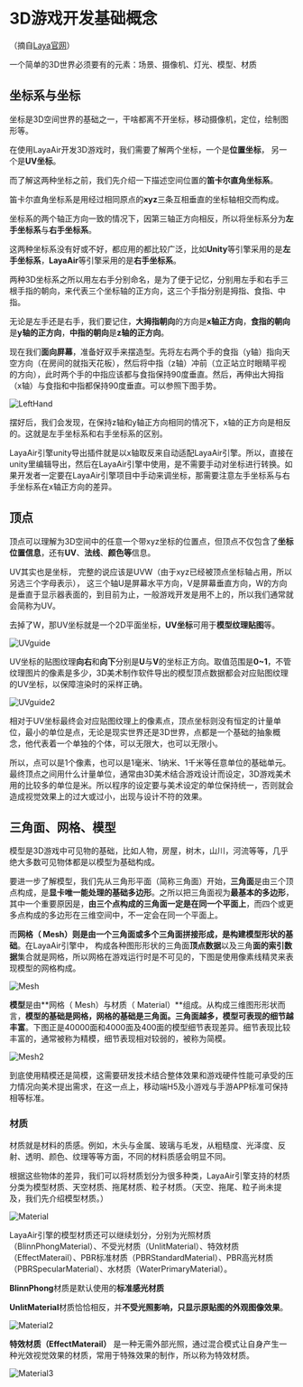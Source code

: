 # 3D游戏开发基础概念

（摘自[Laya官网](https://layabox.com)）



一个简单的3D世界必须要有的元素：场景、摄像机、灯光、模型、材质

## 坐标系与坐标

坐标是3D空间世界的基础之一，干啥都离不开坐标，移动摄像机，定位，绘制图形等。

在使用LayaAir开发3D游戏时，我们需要了解两个坐标，一个是**位置坐标**， 另一个是**UV坐标**。

而了解这两种坐标之前，我们先介绍一下描述空间位置的**笛卡尔直角坐标系**。

笛卡尔直角坐标系是用经过相同原点的**xyz**三条互相垂直的坐标轴相交而构成。

坐标系的两个轴正方向一致的情况下，因第三轴正方向相反，所以将坐标系分为**左手坐标系**与**右手坐标系**。

这两种坐标系没有好或不好，都应用的都比较广泛，比如**Unity**等引擎采用的是**左手坐标系**，**LayaAir**等引擎采用的是**右手坐标系**。

两种3D坐标系之所以用左右手分别命名，是为了便于记忆，分别用左手和右手三根手指的朝向，来代表三个坐标轴的正方向，这三个手指分别是拇指、食指、中指。

无论是左手还是右手，我们要记住，**大拇指朝向**的方向是**x轴正方向**，**食指的朝向**是**y轴的正方向**，**中指的朝向**是**z轴的正方向**。

现在我们**面向屏幕**，准备好双手来摆造型。先将左右两个手的食指（y轴）指向天空方向（在房间的就指天花板），然后将中指（z轴）冲前（立正站立时眼睛平视的方向），此时两个手的中指应该都与食指保持90度垂直。然后，再伸出大拇指（x轴）与食指和中指都保持90度垂直。可以参照下图手势。

![LeftHand](image3DGame/LeftHand.png)

摆好后，我们会发现，在保持z轴和y轴正方向相同的情况下，x轴的正方向是相反的。这就是左手坐标系和右手坐标系的区别。

LayaAir引擎unity导出插件就是以x轴取反来自动适配LayaAir引擎。所以，直接在unity里编辑导出，然后在LayaAir引擎中使用，是不需要手动对坐标进行转换。如果开发者一定要在LayaAir引擎项目中手动来调坐标，那需要注意左手坐标系与右手坐标系在x轴正方向的差异。

## 顶点

顶点可以理解为3D空间中的任意一个带xyz坐标的位置点，但顶点不仅包含了**坐标位置信息**，还有**UV**、**法线**、**颜色等**信息。

UV其实也是坐标， 完整的说应该是UVW（由于xyz已经被顶点坐标轴占用，所以另选三个字母表示）， 这三个轴U是屏幕水平方向，V是屏幕垂直方向，W的方向是垂直于显示器表面的，到目前为止，一般游戏开发是用不上的，所以我们通常就会简称为UV。

去掉了W，那UV坐标就是一个2D平面坐标，**UV坐标**可用于**模型纹理贴图**等。

![UVguide](image3DGame/UVguide.png)

UV坐标的贴图纹理**向右**和**向下**分别是**U**与**V**的坐标正方向。取值范围是**0~1**，不管纹理图片的像素是多少，3D美术制作软件导出的模型顶点数据都会对应贴图纹理的UV坐标，以保障渲染时的采样正确。

![UVguide2](image3DGame/UVguide2.png)

相对于UV坐标最终会对应贴图纹理上的像素点，顶点坐标则没有恒定的计量单位，最小的单位是点，无论是现实世界还是3D世界，点都是一个基础的抽象概念，他代表着一个单独的个体，可以无限大，也可以无限小。

所以，点可以是1个像素，也可以是1毫米、1纳米、1千米等任意单位的基础单元。最终顶点之间用什么计量单位，通常由3D美术结合游戏设计而设定，3D游戏美术用的比较多的单位是米。所以程序的设定要与美术设定的单位保持统一，否则就会造成视觉效果上的过大或过小，出现与设计不符的效果。

## 三角面、网格、模型

模型是3D游戏中可见物的基础，比如人物，房屋，树木，山川，河流等等，几乎绝大多数可见物体都是以模型为基础构成。

要进一步了解模型，我们先从三角形平面（简称三角面）开始，**三角面**是由三个顶点构成，是**显卡唯一能处理的基础多边形**。之所以把三角面视为**最基本的多边形**，其中一个重要原因是，**由三个点构成的三角面一定是在同一个平面上**，而四个或更多点构成的多边形在三维空间中，不一定会在同一个平面上。

而**网格（ Mesh）**则是由一个三角面或多个三角面拼接形成，是**构建模型形状的基础**。在LayaAir引擎中， 构成各种图形形状的三角面**顶点数据**以及三角**面的索引数据**集合就是网格，所以网格在游戏运行时是不可见的，下图是使用像素线精灵来表现模型的网格构成。

![Mesh](image3DGame\Mesh.png)

**模型**是由**网格（ Mesh）与材质（ Material）**组成。从构成三维图形形状而言，**模型的基础是网格，网格的基础是三角面。三角面越多，模型可表现的细节越丰富**。下图正是40000面和4000面及400面的模型细节表现差异。细节表现比较丰富的，通常被称为精模，细节表现相对较弱的，被称为简模。

![Mesh2](image3DGame/Mesh2.png)

到底使用精模还是简模，这需要研发技术结合整体效果和游戏硬件性能可承受的压力情况向美术提出需求，在这一点上，移动端H5及小游戏与手游APP标准可保持相等标准。

### 材质

材质就是材料的质感。例如，木头与金属、玻璃与毛发，从粗糙度、光泽度、反射、透明、颜色、纹理等等方面，不同的材料质感会明显不同。

根据这些物体的差异，我们可以将材质划分为很多种类，LayaAir引擎支持的材质分类为模型材质、天空材质、拖尾材质、粒子材质。（天空、拖尾、粒子尚未提及，我们先介绍模型材质。）

![Material](image3DGame/Material.png)

LayaAir引擎的模型材质还可以继续划分，分别为光照材质（BlinnPhongMaterial）、不受光材质（UnlitMaterial）、特效材质（EffectMaterail）、PBR标准材质（PBRStandardMaterial）、PBR高光材质（PBRSpecularMaterial）、水材质（WaterPrimaryMaterial）。

**BlinnPhong**材质是默认使用的**标准感光材质**

**UnlitMaterial**材质恰恰相反，并**不受光照影响，只显示原贴图的外观图像效果**。

![Material2](image3DGame/Material2.png)

**特效材质（EffectMaterail）** 是一种无需外部光照，通过混合模式让自身产生一种光效视觉效果的材质，常用于特殊效果的制作，所以称为特效材质。

![Material3](image3DGame/Material3.png)

